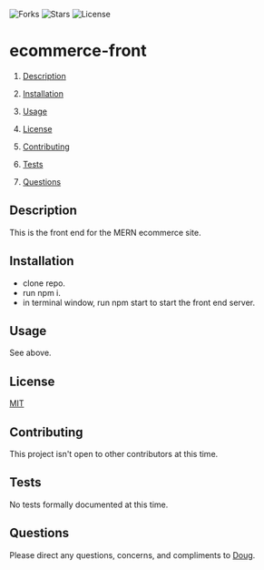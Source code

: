 ![Forks](https://img.shields.io/github/forks/AllAroundD/ecommerce-front) ![Stars](https://img.shields.io/github/stars/AllAroundD/ecommerce-front) ![License](https://img.shields.io/github/license/AllAroundD/ecommerce-front)

# ecommerce-front

1. [Description](#toc-desc)

2. [Installation](#toc-install)

3. [Usage](#toc-usage)

4. [License](#toc-license)

5. [Contributing](#toc-contrib)

6. [Tests](#toc-tests)

7. [Questions](#toc-contact)

<a id='toc-desc'></a>

## Description

This is the front end for the MERN ecommerce site.

<a id='toc-install'></a>

## Installation

- clone repo.
- run npm i.
- in terminal window, run npm start to start the front end server.

<a id='toc-usage'></a>

## Usage

See above.

<a id='toc-license'></a>

## License

[MIT](LICENSE)

<a id='toc-contrib'></a>

## Contributing

This project isn't open to other contributors at this time.

<a id='toc-tests'></a>

## Tests

No tests formally documented at this time.

<a id='toc-contact'></a>

## Questions

Please direct any questions, concerns, and compliments to [Doug](https://github.com/AllAroundD/).
